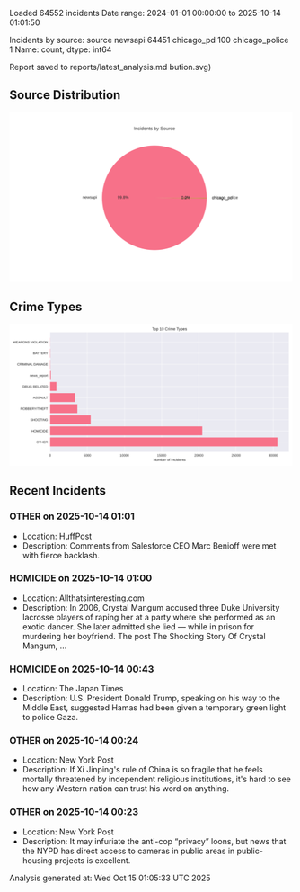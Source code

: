 
Loaded 64552 incidents
Date range: 2024-01-01 00:00:00 to 2025-10-14 01:01:50

Incidents by source:
source
newsapi           64451
chicago_pd          100
chicago_police        1
Name: count, dtype: int64

Report saved to reports/latest_analysis.md
bution.svg)

## Source Distribution
![Source Distribution](images/source_distribution.svg)

## Crime Types
![Crime Types](images/crime_types.svg)

## Recent Incidents

### OTHER on 2025-10-14 01:01
- Location: HuffPost
- Description: Comments from Salesforce CEO Marc Benioff were met with fierce backlash.


### HOMICIDE on 2025-10-14 01:00
- Location: Allthatsinteresting.com
- Description: In 2006, Crystal Mangum accused three Duke University lacrosse players of raping her at a party where she performed as an exotic dancer. She later admitted she lied — while in prison for murdering her boyfriend.
The post The Shocking Story Of Crystal Mangum, …


### HOMICIDE on 2025-10-14 00:43
- Location: The Japan Times
- Description: U.S. President Donald Trump, speaking on his way to the Middle East, suggested Hamas had been given a temporary green light to police Gaza.


### OTHER on 2025-10-14 00:24
- Location: New York Post
- Description: If Xi Jinping's rule of China is so fragile that he feels mortally threatened by independent religious institutions, it's hard to see how any Western nation can trust his word on anything.


### OTHER on 2025-10-14 00:23
- Location: New York Post
- Description: It may infuriate the anti-cop “privacy” loons, but news that the NYPD has direct access to cameras in public areas in public-housing projects is excellent.

Analysis generated at: Wed Oct 15 01:05:33 UTC 2025
